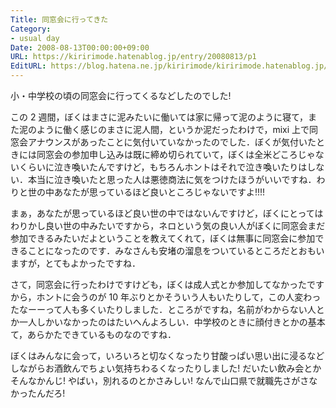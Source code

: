 ```yaml
---
Title: 同窓会に行ってきた
Category:
- usual day
Date: 2008-08-13T00:00:00+09:00
URL: https://kiririmode.hatenablog.jp/entry/20080813/p1
EditURL: https://blog.hatena.ne.jp/kiririmode/kiririmode.hatenablog.jp/atom/entry/8454420450078214406
---
```


小・中学校の頃の同窓会に行ってくるなどしたのでした!

この 2 週間，ぼくはまさに泥みたいに働いては家に帰って泥のように寝て，また泥のように働く感じのまさに泥人間，というか泥だったわけで，mixi 上で同窓会アナウンスがあったことに気付いていなかったのでした．ぼくが気付いたときには同窓会の参加申し込みは既に締め切られていて，ぼくは全米どころじゃないくらいに泣き喚いたんですけど，もちろんホントはそれで泣き喚いたりはしない．本当に泣き喚いたと思った人は悪徳商法に気をつけたほうがいいですね．わりと世の中あなたが思っているほど良いところじゃないですよ!!!!

まぁ，あなたが思っているほど良い世の中ではないんですけど，ぼくにとってはわりかし良い世の中みたいですから，ネロという気の良い人がぼくに同窓会まだ参加できるみたいだよということを教えてくれて，ぼくは無事に同窓会に参加できることになったのです．みなさんも安堵の溜息をついているところだとおもいますが，とてもよかったですね．

さて，同窓会に行ったわけですけども，ぼくは成人式とか参加してなかったですから，ホントに会うのが 10 年ぶりとかそういう人もいたりして，この人変わったなーーって人も多くいたりしました．ところがですね，名前がわからない人とか一人しかいなかったのはたいへんよろしい．中学校のときに顔付きとかの基本て，あらかたできているものなのですね．

ぼくはみんなに会って，いろいろと切なくなったり甘酸っぱい思い出に浸るなどしながらお酒飲んでちょい気持ちわるくなったりしました! だいたい飲み会とかそんなかんじ! やばい，別れるのとかさみしい! なんで山口県で就職先さがさなかったんだろ!
